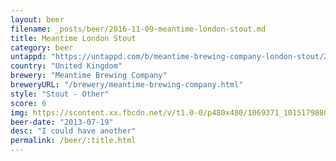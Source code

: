 ```yaml
---
layout: beer
filename: _posts/beer/2016-11-09-meantime-london-stout.md
title: Meantime London Stout
category: beer
untappd: "https://untappd.com/b/meantime-brewing-company-london-stout/25773"
country: "United Kingdom"
brewery: "Meantime Brewing Company"
breweryURL: "/brewery/meantime-brewing-company.html"
style: "Stout - Other"
score: 6
img: https://scontent.xx.fbcdn.net/v/t1.0-0/p480x480/1069371_10151798801138745_1255664168_n.jpg?oh=fe5ed2e8ff1092cd394b9c6890405e69&oe=59275305
beer-date: "2013-07-19"
desc: "I could have another"
permalink: /beer/:title.html
---
```

